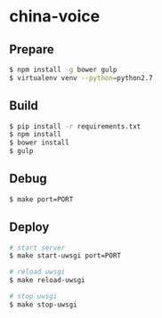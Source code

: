 china-voice
===========


Prepare
-------

```Bash
$ npm install -g bower gulp
$ virtualenv venv --python=python2.7
```


Build
-------

```Bash
$ pip install -r requirements.txt
$ npm install
$ bower install
$ gulp
```


Debug
-----

```Bash
$ make port=PORT
```


Deploy
------

```Bash
# start server
$ make start-uwsgi port=PORT

# reload uwsgi
$ make reload-uwsgi

# stop uwsgi
$ make stop-uwsgi
```